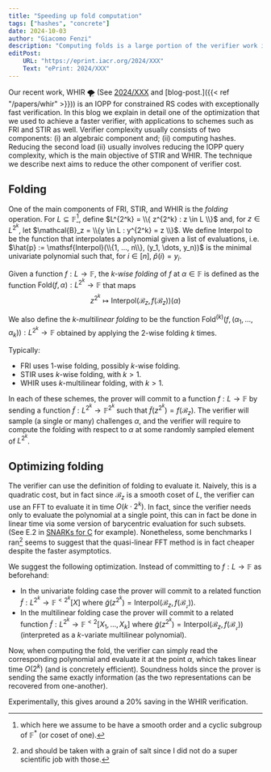 ```yaml
---
title: "Speeding up fold computation"
tags: ["hashes", "concrete"]
date: 2024-10-03
author: "Giacomo Fenzi"
description: "Computing folds is a large portion of the verifier work in schemes like FRI, STIR and WHIR. We describe an optimization to reduce this cost."
editPost:
    URL: "https://eprint.iacr.org/2024/XXX"
    Text: "ePrint: 2024/XXX"
---
```


Our recent work, WHIR 🌪️ (See [2024/XXX](https://ia.cr/2024/XXX) and [blog-post.]({{< ref "/papers/whir" >}})) is an IOPP for constrained RS codes with exceptionally fast verification.
In this blog we explain in detail one of the optimization that we used to achieve a faster verifier, with applications to schemes such as FRI and STIR as well.
Verifier complexity usually consists of two components: (i) an algebraic component and; (ii) computing hashes.
Reducing the second load (ii) usually involves reducing the IOPP query complexity, which is the main objective of STIR and WHIR.
The technique we describe next aims to reduce the other component of verifier cost.

## Folding
One of the main components of FRI, STIR, and WHIR is the _folding_ operation.
For $L \subseteq \mathbb{F}$[^1], define $L^{2^k} = \\{ z^{2^k} : z \in L \\}$ and, for $z \in L^{2^k}$, let $\mathcal{B}_z = \\{y \in L : y^{2^k} = z \\}$. We define $\mathsf{Interpol}$ to be the function that interpolates a polynomial given a list of evaluations, i.e. $\hat{p} := \mathsf{Interpol}(\\{1, ..., n\\}, (y_1, \dots, y_n))$ is the minimal univariate polynomial such that, for $i \in [n]$, $\hat{p}(i) = y_i$.

Given a function $f: L \to \mathbb{F}$, the *$k$-wise folding* of $f$ at $\alpha \in \mathbb{F}$ is defined as the function $\mathsf{Fold}(f, \alpha): L^{2^k} \to \mathbb{F}$ that maps
$$ z^{2^k} \mapsto \mathsf{Interpol}(\mathcal{B}_z, f(\mathcal{B}_z))(\alpha) $$

We also define the *$k$-multilinear folding* to be the function $\mathsf{Fold}^{(k)}(f, (\alpha_1, \dots, \alpha_k)): L^{2^k} \to \mathbb{F}$ obtained by applying the $2$-wise folding $k$ times.

Typically:
- FRI uses $1$-wise folding, possibly $k$-wise folding.
- STIR uses $k$-wise folding, with $k > 1$.
- WHIR uses $k$-multilinear folding, with $k > 1$.

In each of these schemes, the prover will commit to a function $f: L \to \mathbb{F}$ by sending a function $\tilde{f}: L^{2^k} \to \mathbb{F}^{2^k}$ such that $\tilde{f}(z^{2^k}) = f(\mathcal{B}_z)$. The verifier will sample (a single or many) challenges $\alpha$, and the verifier will require to compute the folding with respect to $\alpha$ at some randomly sampled element of $L^{2^k}$.

## Optimizing folding
The verifier can use the definition of folding to evaluate it. Naively, this is a quadratic cost, but in fact since $\mathcal{B}_z$ is a smooth coset of $L$, the verifier can use an FFT to evaluate it in time $O(k \cdot 2^k)$. In fact, since the verifier needs only to evaluate the polynomial at a single point, this can in fact be done in linear time via some version of barycentric evaluation for such subsets. (See E.2 in [SNARKs for C](https://eprint.iacr.org/2013/507.pdf) for example). Nonetheless, some benchmarks I ran[^2] seems to suggest that the quasi-linear FFT method is in fact cheaper despite the faster asymptotics.

We suggest the following optimization. Instead of committing to $f: L \to \mathbb{F}$ as beforehand:
- In the univariate folding case the prover will commit to a related function $\tilde{f}: L^{2^k} \to \mathbb{F}^{<2^k}[X]$ where $\tilde{g}(z^{2^k}) = \mathsf{Interpol}(\mathcal{B}_z, f(\mathcal{B_z}))$.
- In the multilinear folding case the prover will commit to a related function $\tilde{f}: L^{2^k} \to \mathbb{F}^{< 2}[X_1, \dots, X_k]$ where $\tilde{g}(z^{2^k}) = \mathsf{Interpol}(\mathcal{B}_z, f(\mathcal{B_z}))$ (interpreted as a $k$-variate multilinear polynomial).

Now, when computing the fold, the verifier can simply read the corresponding polynomial and evaluate it at the point $\alpha$, which takes linear time $O(2^k)$ (and is concretely efficient).
Soundness holds since the prover is sending the same exactly information (as the two representations can be recovered from one-another).

Experimentally, this gives around a 20% saving in the WHIR verification.

[^1]: which here we assume to be have a smooth order and a cyclic subgroup of $\mathbb{F}^*$ (or coset of one).
[^2]: and should be taken with a grain of salt since I did not do a super scientific job with those.

